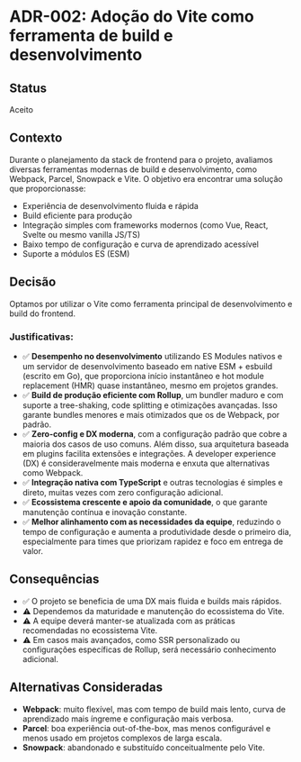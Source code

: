 # ADR-002: Adoção do Vite como ferramenta de build e desenvolvimento

## Status
Aceito

## Contexto

Durante o planejamento da stack de frontend para o projeto, avaliamos diversas ferramentas modernas de build e desenvolvimento, como Webpack, Parcel, Snowpack e Vite. O objetivo era encontrar uma solução que proporcionasse:

- Experiência de desenvolvimento fluida e rápida
- Build eficiente para produção
- Integração simples com frameworks modernos (como Vue, React, Svelte ou mesmo vanilla JS/TS)
- Baixo tempo de configuração e curva de aprendizado acessível
- Suporte a módulos ES (ESM)

## Decisão

Optamos por utilizar o Vite como ferramenta principal de desenvolvimento e build do frontend.

### Justificativas:

- ✅ **Desempenho no desenvolvimento** utilizando ES Modules nativos e um servidor de desenvolvimento baseado em native ESM + esbuild (escrito em Go), que proporciona início instantâneo e hot module replacement (HMR) quase instantâneo, mesmo em projetos grandes.
- ✅ **Build de produção eficiente com Rollup**, um bundler maduro e com suporte a tree-shaking, code splitting e otimizações avançadas. Isso garante bundles menores e mais otimizados que os de Webpack, por padrão.
- ✅ **Zero-config e DX moderna**, com a configuração padrão que cobre a maioria dos casos de uso comuns. Além disso, sua arquitetura baseada em plugins facilita extensões e integrações. A developer experience (DX) é consideravelmente mais moderna e enxuta que alternativas como Webpack.
- ✅ **Integração nativa com TypeScript** e outras tecnologias é simples e direto, muitas vezes com zero configuração adicional.
- ✅ **Ecossistema crescente e apoio da comunidade**, o que garante manutenção contínua e inovação constante.
- ✅ **Melhor alinhamento com as necessidades da equipe**, reduzindo o tempo de configuração e aumenta a produtividade desde o primeiro dia, especialmente para times que priorizam rapidez e foco em entrega de valor.

## Consequências

- ✅ O projeto se beneficia de uma DX mais fluida e builds mais rápidos.
- ⚠️ Dependemos da maturidade e manutenção do ecossistema do Vite.
- ⚠️ A equipe deverá manter-se atualizada com as práticas recomendadas no ecossistema Vite.
- ⚠️ Em casos mais avançados, como SSR personalizado ou configurações específicas de Rollup, será necessário conhecimento adicional.

## Alternativas Consideradas

- **Webpack**: muito flexível, mas com tempo de build mais lento, curva de aprendizado mais íngreme e configuração mais verbosa.
- **Parcel**: boa experiência out-of-the-box, mas menos configurável e menos usado em projetos complexos de larga escala.
- **Snowpack**: abandonado e substituído conceitualmente pelo Vite.
